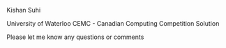 Kishan Suhi 

University of Waterloo CEMC - 
Canadian Computing Competition Solution

Please let me know any questions or comments